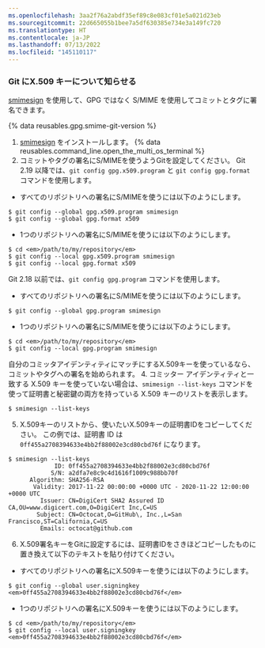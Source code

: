 ```yaml
---
ms.openlocfilehash: 3aa2f76a2abdf35ef89c8e083cf01e5a021d23eb
ms.sourcegitcommit: 22d665055b1bee7a5df630385e734e3a149fc720
ms.translationtype: HT
ms.contentlocale: ja-JP
ms.lasthandoff: 07/13/2022
ms.locfileid: "145110117"
---
```


### <a name="telling-git-about-your-x509-key"></a>Git にX.509 キーについて知らせる

[smimesign](https://github.com/github/smimesign) を使用して、GPG ではなく S/MIME を使用してコミットとタグに署名できます。

{% data reusables.gpg.smime-git-version %}

1. [smimesign](https://github.com/github/smimesign#installation) をインストールします。
{% data reusables.command_line.open_the_multi_os_terminal %}
3. コミットやタグの署名にS/MIMEを使うようGitを設定してください。 Git 2.19 以降では、`git config gpg.x509.program` と `git config gpg.format` コマンドを使用します。
  - すべてのリポジトリへの署名にS/MIMEを使うには以下のようにします。
  ```shell
  $ git config --global gpg.x509.program smimesign
  $ git config --global gpg.format x509
  ```
  - 1つのリポジトリへの署名にS/MIMEを使うには以下のようにします。
  ```shell
  $ cd <em>/path/to/my/repository</em>
  $ git config --local gpg.x509.program smimesign
  $ git config --local gpg.format x509
  ```
  Git 2.18 以前では、`git config gpg.program` コマンドを使用します。
  - すべてのリポジトリへの署名にS/MIMEを使うには以下のようにします。
  ```shell
  $ git config --global gpg.program smimesign
  ```
  - 1つのリポジトリへの署名にS/MIMEを使うには以下のようにします。
  ```shell
  $ cd <em>/path/to/my/repository</em>
  $ git config --local gpg.program smimesign
  ```
  自分のコミッタアイデンティティにマッチにするX.509キーを使っているなら、コミットやタグへの署名を始められます。
4. コミッター アイデンティティと一致する X.509 キーを使っていない場合は、`smimesign --list-keys` コマンドを使って証明書と秘密鍵の両方を持っている X.509 キーのリストを表示します。
  ```shell
  $ smimesign --list-keys
  ```
5. X.509キーのリストから、使いたいX.509キーの証明書IDをコピーしてください。 この例では、証明書 ID は `0ff455a2708394633e4bb2f88002e3cd80cbd76f` になります。
  ```shell
  $ smimesign --list-keys
               ID: 0ff455a2708394633e4bb2f88002e3cd80cbd76f
              S/N: a2dfa7e8c9c4d1616f1009c988bb70f
        Algorithm: SHA256-RSA
         Validity: 2017-11-22 00:00:00 +0000 UTC - 2020-11-22 12:00:00 +0000 UTC
           Issuer: CN=DigiCert SHA2 Assured ID CA,OU=www.digicert.com,O=DigiCert Inc,C=US
          Subject: CN=Octocat,O=GitHub\, Inc.,L=San Francisco,ST=California,C=US
           Emails: octocat@github.com
  ```
6. X.509署名キーをGitに設定するには、証明書IDをさきほどコピーしたものに置き換えて以下のテキストを貼り付けてください。
  - すべてのリポジトリへの署名にX.509キーを使うには以下のようにします。
  ```shell
  $ git config --global user.signingkey <em>0ff455a2708394633e4bb2f88002e3cd80cbd76f</em>
  ```
  - 1つのリポジトリへの署名にX.509キーを使うには以下のようにします。
  ```shell
  $ cd <em>/path/to/my/repository</em>
  $ git config --local user.signingkey <em>0ff455a2708394633e4bb2f88002e3cd80cbd76f</em>
  ```
